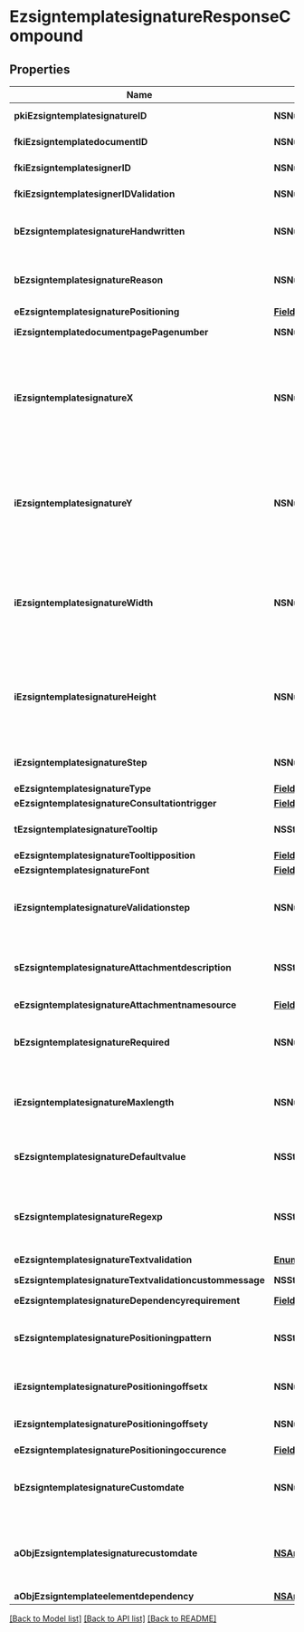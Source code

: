 # EzsigntemplatesignatureResponseCompound

## Properties
Name | Type | Description | Notes
------------ | ------------- | ------------- | -------------
**pkiEzsigntemplatesignatureID** | **NSNumber*** | The unique ID of the Ezsigntemplatesignature | 
**fkiEzsigntemplatedocumentID** | **NSNumber*** | The unique ID of the Ezsigntemplatedocument | 
**fkiEzsigntemplatesignerID** | **NSNumber*** | The unique ID of the Ezsigntemplatesigner | 
**fkiEzsigntemplatesignerIDValidation** | **NSNumber*** | The unique ID of the Ezsigntemplatesigner | [optional] 
**bEzsigntemplatesignatureHandwritten** | **NSNumber*** | Whether the Ezsigntemplatesignature must be handwritten or not when eEzsigntemplatesignatureType &#x3D; Signature. | [optional] 
**bEzsigntemplatesignatureReason** | **NSNumber*** | Whether the Ezsigntemplatesignature must include a reason or not when eEzsigntemplatesignatureType &#x3D; Signature. | [optional] 
**eEzsigntemplatesignaturePositioning** | [**FieldEEzsigntemplatesignaturePositioning***](FieldEEzsigntemplatesignaturePositioning.md) |  | [optional] 
**iEzsigntemplatedocumentpagePagenumber** | **NSNumber*** | The page number in the Ezsigntemplatedocument | 
**iEzsigntemplatesignatureX** | **NSNumber*** | The X coordinate (Horizontal) where to put the Ezsigntemplatesignature on the page.  Coordinate is calculated at 100dpi (dot per inch). So for example, if you want to put the Ezsigntemplatesignature 2 inches from the left border of the page, you would use \&quot;200\&quot; for the X coordinate. | [optional] 
**iEzsigntemplatesignatureY** | **NSNumber*** | The Y coordinate (Vertical) where to put the Ezsigntemplatesignature on the page.  Coordinate is calculated at 100dpi (dot per inch). So for example, if you want to put the Ezsigntemplatesignature 3 inches from the top border of the page, you would use \&quot;300\&quot; for the Y coordinate. | [optional] 
**iEzsigntemplatesignatureWidth** | **NSNumber*** | The width of the Ezsigntemplatesignature.  Size is calculated at 100dpi (dot per inch). So for example, if you want the Ezsigntemplatesignature to have a width of 2 inches, you would use \&quot;200\&quot; for the iEzsigntemplatesignatureWidth. | [optional] 
**iEzsigntemplatesignatureHeight** | **NSNumber*** | The height of the Ezsigntemplatesignature.  Size is calculated at 100dpi (dot per inch). So for example, if you want the Ezsigntemplatesignature to have an height of 2 inches, you would use \&quot;200\&quot; for the iEzsigntemplatesignatureHeight. | [optional] 
**iEzsigntemplatesignatureStep** | **NSNumber*** | The step when the Ezsigntemplatesigner will be invited to sign | 
**eEzsigntemplatesignatureType** | [**FieldEEzsigntemplatesignatureType***](FieldEEzsigntemplatesignatureType.md) |  | 
**eEzsigntemplatesignatureConsultationtrigger** | [**FieldEEzsigntemplatesignatureConsultationtrigger***](FieldEEzsigntemplatesignatureConsultationtrigger.md) |  | [optional] 
**tEzsigntemplatesignatureTooltip** | **NSString*** | A tooltip that will be presented to Ezsigntemplatesigner about the Ezsigntemplatesignature | [optional] 
**eEzsigntemplatesignatureTooltipposition** | [**FieldEEzsigntemplatesignatureTooltipposition***](FieldEEzsigntemplatesignatureTooltipposition.md) |  | [optional] 
**eEzsigntemplatesignatureFont** | [**FieldEEzsigntemplatesignatureFont***](FieldEEzsigntemplatesignatureFont.md) |  | [optional] 
**iEzsigntemplatesignatureValidationstep** | **NSNumber*** | The step when the Ezsigntemplatesigner will be invited to validate the Ezsigntemplatesignature of eEzsigntemplatesignatureType Attachments | [optional] 
**sEzsigntemplatesignatureAttachmentdescription** | **NSString*** | The description attached to the attachment name added in Ezsigntemplatesignature of eEzsigntemplatesignatureType Attachments | [optional] 
**eEzsigntemplatesignatureAttachmentnamesource** | [**FieldEEzsigntemplatesignatureAttachmentnamesource***](FieldEEzsigntemplatesignatureAttachmentnamesource.md) |  | [optional] 
**bEzsigntemplatesignatureRequired** | **NSNumber*** | Whether the Ezsigntemplatesignature is required or not. This field is relevant only with Ezsigntemplatesignature with eEzsigntemplatesignatureType &#x3D; Attachments. | [optional] 
**iEzsigntemplatesignatureMaxlength** | **NSNumber*** | The maximum length for the value in the Ezsigntemplatesignature  This can only be set if eEzsigntemplatesignatureType is **FieldText** or **FieldTextarea** | [optional] 
**sEzsigntemplatesignatureDefaultvalue** | **NSString*** | The default value for the Ezsigntemplatesignature  You can use the codes below and they will be replaced at signature time.    | Code | Description | Example | | ------------------------- | ------------ | ------------ | | {sUserFirstname} | The first name of the contact | John | | {sUserLastname} | The last name of the contact | Doe | | {sUserJobtitle} | The job title | Sales Representative | | {sCompany} | Company name | eZmax Solutions Inc. | | {sEmailAddress} | The email address | email@example.com | | {sPhoneE164} | A phone number in E.164 Format | +15149901516 | | {sPhoneE164Cell} | A phone number in E.164 Format | +15149901516 | | [optional] 
**sEzsigntemplatesignatureRegexp** | **NSString*** | A regular expression to indicate what values are acceptable for the Ezsigntemplatesignature.  This can only be set if eEzsigntemplatesignatureType is **Text** or **Textarea** | [optional] 
**eEzsigntemplatesignatureTextvalidation** | [**EnumTextvalidation***](EnumTextvalidation.md) |  | [optional] 
**sEzsigntemplatesignatureTextvalidationcustommessage** | **NSString*** | Description of validation rule. Show by signatory. | [optional] 
**eEzsigntemplatesignatureDependencyrequirement** | [**FieldEEzsigntemplatesignatureDependencyrequirement***](FieldEEzsigntemplatesignatureDependencyrequirement.md) |  | [optional] 
**sEzsigntemplatesignaturePositioningpattern** | **NSString*** | The string pattern to search for the positioning. **This is not a regexp**  This will be required if **eEzsigntemplatesignaturePositioning** is set to **PerCoordinates** | [optional] 
**iEzsigntemplatesignaturePositioningoffsetx** | **NSNumber*** | The offset X  This will be required if **eEzsigntemplatesignaturePositioning** is set to **PerCoordinates** | [optional] 
**iEzsigntemplatesignaturePositioningoffsety** | **NSNumber*** | The offset Y  This will be required if **eEzsigntemplatesignaturePositioning** is set to **PerCoordinates** | [optional] 
**eEzsigntemplatesignaturePositioningoccurence** | [**FieldEEzsigntemplatesignaturePositioningoccurence***](FieldEEzsigntemplatesignaturePositioningoccurence.md) |  | [optional] 
**bEzsigntemplatesignatureCustomdate** | **NSNumber*** | Whether the Ezsigntemplatesignature has a custom date format or not. (Only possible when eEzsigntemplatesignatureType is **Name** or **Handwritten**) | [optional] 
**aObjEzsigntemplatesignaturecustomdate** | [**NSArray&lt;EzsigntemplatesignaturecustomdateResponseCompound&gt;***](EzsigntemplatesignaturecustomdateResponseCompound.md) | An array of custom date blocks that will be filled at the time of signature.  Can only be used if bEzsigntemplatesignatureCustomdate is true.  Use an empty array if you don&#39;t want to have a date at all. | [optional] 
**aObjEzsigntemplateelementdependency** | [**NSArray&lt;EzsigntemplateelementdependencyResponseCompound&gt;***](EzsigntemplateelementdependencyResponseCompound.md) |  | [optional] 

[[Back to Model list]](../README.md#documentation-for-models) [[Back to API list]](../README.md#documentation-for-api-endpoints) [[Back to README]](../README.md)


